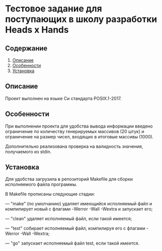 # Тестовое задание для поступающих в школу разработки Heads x Hands

## Содержание

1. [Описание](#chapter-i)
2. [Особенности](#chapter-ii)
3. [Установка](#chapter-iii)

## Описание

Проект выполнен на языке Си стандарта POSIX.1-2017.
## Особенности

При выполнении проекта для удобства вывода информации введено ограничение по количеству генерируемых массивов (20 штук) и ограничение на размер чисел, входящих в итоговые массивы (1000).

Дополнительно реализована проверка на валидность значения, получаемого из stdin.

## Установка

Для удобства загрузила в репозиторий Makefilе для сборки исполняемого файла программы.

В Makefile прописаны следующие стадии:

— "make" (по умолчанию) удаляет имеющийся исполняемый файл и компилирует новый с флагами -Werror -Wall -Wextra и запускает его;

— "clean" удаляет исполняемый файл, если такой имеется;

— "test" собирает исполняемый файл, компилируя его с флагами -Werror -Wall -Wextra;

— "go" запускает исполняемый файл test, если такой имеется.
